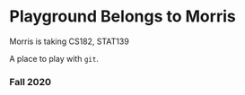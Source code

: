 # Playground Belongs to Morris
Morris is taking CS182, STAT139

A place to play with `git`.

### Fall 2020

